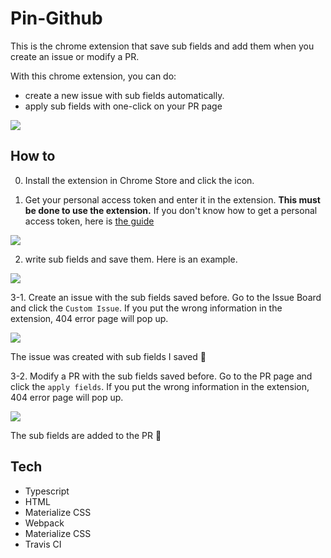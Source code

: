 # Pin-Github

This is the chrome extension that save sub fields and add them when you create an issue or modify a PR.

With this chrome extension, you can do:
- create a new issue with sub fields automatically.
- apply sub fields with one-click on your PR page

<img src="https://user-images.githubusercontent.com/22616716/72204371-69188f00-34ba-11ea-9f15-4df05f6c22c2.png">

## How to 

0. Install the extension in Chrome Store and click the icon.

1. Get your personal access token and enter it in the extension. **This must be done to use the extension.** If you don't know how to get a personal access token, here is [the guide](https://help.github.com/en/github/authenticating-to-github/creating-a-personal-access-token-for-the-command-line)

<img src="https://user-images.githubusercontent.com/22616716/72204404-d7f5e800-34ba-11ea-84d2-5b8b492a41ce.png">

2. write sub fields and save them. Here is an example.

<img src="https://user-images.githubusercontent.com/22616716/72204505-07592480-34bc-11ea-8a72-7cc5881de542.png">

3-1. Create an issue with the sub fields saved before. Go to the Issue Board and click the `Custom Issue`. If you put the wrong information in the extension, 404 error page will pop up.

<img src="https://user-images.githubusercontent.com/22616716/72204570-e218e600-34bc-11ea-909c-f43dee9ac76b.png"/>

The issue was created with sub fields I saved :tada:

3-2. Modify a PR with the sub fields saved before. Go to the PR page and click the `apply fields`. If you put the wrong information in the extension, 404 error page will pop up.

<img src="https://user-images.githubusercontent.com/22616716/72204740-9404e200-34be-11ea-908f-a5b41690f3f0.png"/>

The sub fields are added to the PR :tada:




## Tech

- Typescript
- HTML
- Materialize CSS
- Webpack
- Materialize CSS
- Travis CI
